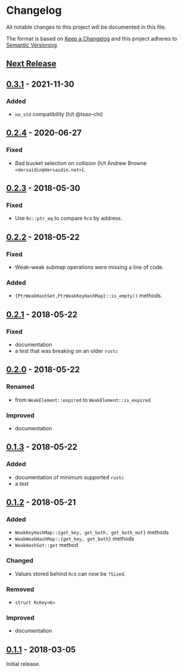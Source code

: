 # Changelog

All notable changes to this project will be documented in this file.

The format is based on [Keep a Changelog] and this project adheres to
[Semantic Versioning].

[Keep a Changelog]: http://keepachangelog.com/en/1.0.0/
[Semantic Versioning]: http://semver.org/spec/v2.0.0.html

## [Next Release]

## [0.3.1] - 2021-11-30

### Added
- `no_std` compatibility (h/t @tsao-chi)

## [0.2.4] - 2020-06-27

### Fixed
- Bad bucket selection on collision (h/t Andrew Browne
  `<dersaidin@dersaidin.net>`).

## [0.2.3] - 2018-05-30

### Fixed
- Use `Rc::ptr_eq` to compare `Rc`s by address.

## [0.2.2] - 2018-05-22

### Fixed
- Weak–weak submap operations were missing a line of code.

### Added
- `{PtrWeakHashSet,PtrWeakKeyHashMap}::is_empty()` methods.

## [0.2.1] - 2018-05-22

### Fixed
- documentation
- a test that was breaking on an older `rustc`

## [0.2.0] - 2018-05-22

### Renamed
- from `WeakElement::expired` to `WeakElement::is_expired`

### Improved
- documentation

## [0.1.3] - 2018-05-22

### Added
- documentation of minimum supported `rustc`
- a test

## [0.1.2] - 2018-05-21

### Added
- `WeakKeyHashMap::{get_key, get_both, get_both_mut}` methods
- `WeakWeakHashMap::{get_key, get_both}` methods
- `WeakHashSet::get` method

### Changed
- Values stored behind `Rc`s can now be `?Sized`.

### Removed
- `struct RcKey<K>`

### Improved
- documentation

## [0.1.1] - 2018-03-05

Initial release.

[Next Release]: <https://github.com/tov/weak-table-rs/compare/v0.3.1...HEAD>
[0.3.1]: <https://github.com/tov/weak-table-rs/compare/v0.3.1-alpha.0...v0.3.1>
[0.2.4]: <https://github.com/tov/weak-table-rs/compare/0.2.3...0.2.4>
[0.2.3]: <https://github.com/tov/weak-table-rs/compare/0.2.2...0.2.3>
[0.2.2]: <https://github.com/tov/weak-table-rs/compare/0.2.1...0.2.2>
[0.2.1]: <https://github.com/tov/weak-table-rs/compare/0.2.0...0.2.1>
[0.2.0]: <https://github.com/tov/weak-table-rs/compare/0.1.3...0.2.0>
[0.1.3]: <https://github.com/tov/weak-table-rs/compare/0.1.2...0.1.3>
[0.1.2]: <https://github.com/tov/weak-table-rs/compare/0.1.1...0.1.2>
[0.1.1]: <https://github.com/tov/weak-table-rs/tree/0.1.1>
